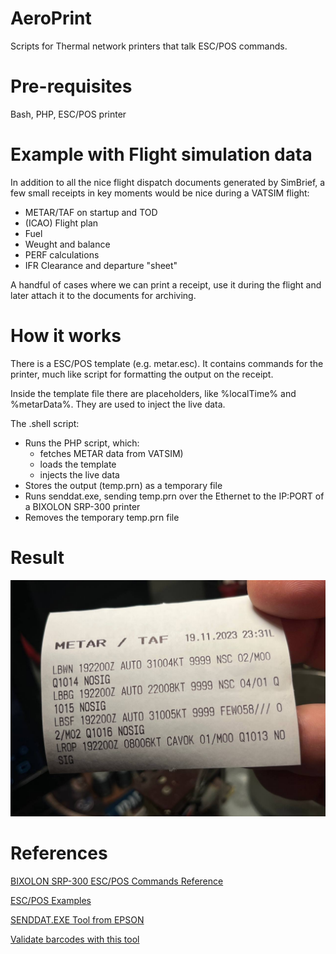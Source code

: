 # AeroPrint
Scripts for Thermal network printers that talk ESC/POS commands.

# Pre-requisites
Bash, PHP, ESC/POS printer

# Example with Flight simulation data
In addition to all the nice flight dispatch documents generated by SimBrief, a few small receipts in key moments would be nice during a VATSIM flight:
- METAR/TAF on startup and TOD
- (ICAO) Flight plan
- Fuel
- Weught and balance
- PERF calculations
- IFR Clearance and departure "sheet"

A handful of cases where we can print a receipt, use it during the flight and later attach it to the documents for archiving.

# How it works
There is a ESC/POS template (e.g. metar.esc). It contains commands for the printer, much like script for formatting the output on the receipt.

Inside the template file there are placeholders, like %localTime% and %metarData%. They are used to inject the live data. 

The .shell script:
 - Runs the PHP script, which:
    - fetches METAR data from VATSIM)
    - loads the template
    - injects the live data
 - Stores the output (temp.prn) as a temporary file
 - Runs senddat.exe, sending temp.prn over the Ethernet to the IP:PORT of a BIXOLON SRP-300 printer
  - Removes the temporary temp.prn file

# Result
![METAR](/images/metar.jpg "METAR Receipt")


# References
[BIXOLON SRP-300 ESC/POS Commands Reference](https://bixolon.com/_upload/manual/Manual_Command_Thermal_POS_Printer_ENG_V1.00[25].pdf)

[ESC/POS Examples](https://reference.epson-biz.com/modules/ref_escpos/index.php?content_id=272)

[SENDDAT.EXE Tool from EPSON](https://download.epson-biz.com/modules/pos/index.php?page=single_soft&cid=5027&scat=47&pcat=3)

[Validate barcodes with this tool](https://barcode.tec-it.com/de/Code39FullASCII?data=Aa-1234)
